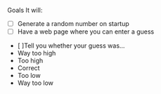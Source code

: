Goals
It will:

- [ ] Generate a random number on startup
- [ ] Have a web page where you can enter a guess
- [ ]Tell you whether your guess was…
- Way too high
- Too high
- Correct
- Too low
- Way too low
